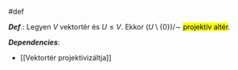 #def 

***Def***.: Legyen $V$ vektortér és $U \leq V$. Ekkor $\left( U \setminus \{ 0 \} \right) / \sim$ <mark class="hltr-yellow">projektív altér</mark>.


***Dependencies***:
- [[Vektortér projektivizáltja]]